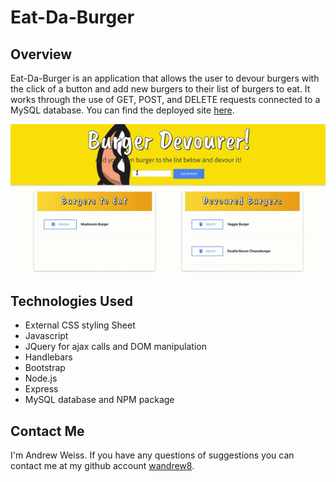 # Eat-Da-Burger

## Overview

Eat-Da-Burger is an application that allows the user to devour burgers with the click of a button and add new burgers to their list of burgers to eat. It works through the use of GET, POST, and DELETE requests connected to a MySQL database. You can find the deployed site [here](https://afternoon-peak-49087.herokuapp.com/). 

![photo](public/assets/images/burgerDevourer.gif)

## Technologies Used

* External CSS styling Sheet
* Javascript
* JQuery for ajax calls and DOM manipulation
* Handlebars
* Bootstrap
* Node.js
* Express
* MySQL database and NPM package

## Contact Me

 I'm Andrew Weiss. If you have any questions of suggestions you can contact me at my github account [wandrew8](https://github.com/wandrew8).


